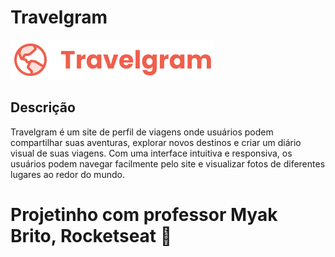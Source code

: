 # Travelgram

![Travelgram Logo](assets/icons/Logo.svg)


## Descrição

Travelgram é um site de perfil de viagens onde usuários podem compartilhar suas aventuras, explorar novos destinos e criar um diário visual de suas viagens. Com uma interface intuitiva e responsiva, os usuários podem navegar facilmente pelo site e visualizar fotos de diferentes lugares ao redor do mundo.

# Projetinho com professor Myak Brito, Rocketseat 💜

